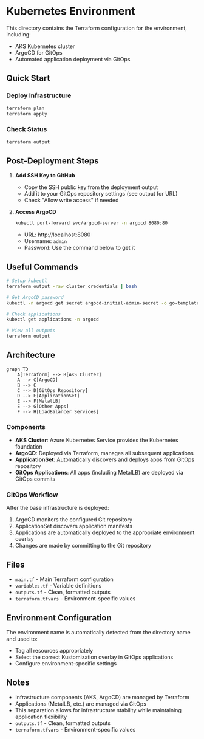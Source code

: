 # Kubernetes Environment

This directory contains the Terraform configuration for the environment, including:
- AKS Kubernetes cluster
- ArgoCD for GitOps
- Automated application deployment via GitOps

## Quick Start

### Deploy Infrastructure
```bash
terraform plan
terraform apply
```

### Check Status
```bash
terraform output
```

## Post-Deployment Steps

1. **Add SSH Key to GitHub**
   - Copy the SSH public key from the deployment output
   - Add it to your GitOps repository settings (see output for URL)
   - Check "Allow write access" if needed

2. **Access ArgoCD**
   ```bash
   kubectl port-forward svc/argocd-server -n argocd 8080:80
   ```
   - URL: http://localhost:8080
   - Username: `admin`
   - Password: Use the command below to get it

## Useful Commands

```bash
# Setup kubectl
terraform output -raw cluster_credentials | bash

# Get ArgoCD password
kubectl -n argocd get secret argocd-initial-admin-secret -o go-template='{{printf "%s\n" (.data.password|base64decode)}}'

# Check applications
kubectl get applications -n argocd

# View all outputs
terraform output
```

## Architecture

```mermaid
graph TD
    A[Terraform] --> B[AKS Cluster]
    A --> C[ArgoCD]
    B --> C
    C --> D[GitOps Repository]
    D --> E[ApplicationSet]
    E --> F[MetalLB]
    E --> G[Other Apps]
    F --> H[LoadBalancer Services]
```

### Components

- **AKS Cluster**: Azure Kubernetes Service provides the Kubernetes foundation
- **ArgoCD**: Deployed via Terraform, manages all subsequent applications
- **ApplicationSet**: Automatically discovers and deploys apps from GitOps repository
- **GitOps Applications**: All apps (including MetalLB) are deployed via GitOps commits

### GitOps Workflow

After the base infrastructure is deployed:
1. ArgoCD monitors the configured Git repository
2. ApplicationSet discovers application manifests
3. Applications are automatically deployed to the appropriate environment overlay
4. Changes are made by committing to the Git repository

## Files

- `main.tf` - Main Terraform configuration
- `variables.tf` - Variable definitions
- `outputs.tf` - Clean, formatted outputs
- `terraform.tfvars` - Environment-specific values

## Environment Configuration

The environment name is automatically detected from the directory name and used to:
- Tag all resources appropriately
- Select the correct Kustomization overlay in GitOps applications
- Configure environment-specific settings

## Notes

- Infrastructure components (AKS, ArgoCD) are managed by Terraform
- Applications (MetalLB, etc.) are managed via GitOps
- This separation allows for infrastructure stability while maintaining application flexibility
- `outputs.tf` - Clean, formatted outputs
- `terraform.tfvars` - Environment-specific values
